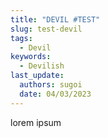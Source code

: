 ```yaml
---
title: "DEVIL #TEST"
slug: test-devil
tags:
  - Devil
keywords:
  - Devilish
last_update:
  authors: sugoi
  date: 04/03/2023
---
```

l﻿orem ipsum